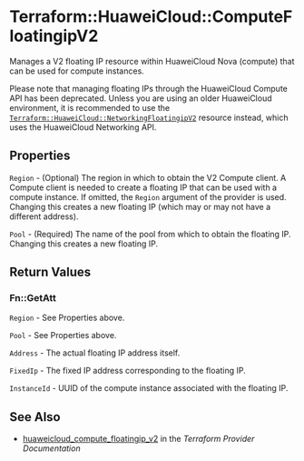 # Terraform::HuaweiCloud::ComputeFloatingipV2

Manages a V2 floating IP resource within HuaweiCloud Nova (compute)
that can be used for compute instances.

Please note that managing floating IPs through the HuaweiCloud Compute API has
been deprecated. Unless you are using an older HuaweiCloud environment, it is
recommended to use the [`Terraform::HuaweiCloud::NetworkingFloatingipV2`](networking_floatingip_v2.html)
resource instead, which uses the HuaweiCloud Networking API.

## Properties

`Region` - (Optional) The region in which to obtain the V2 Compute client. A Compute client is needed to create a floating IP that can be used with a compute instance. If omitted, the `Region` argument of the provider is used. Changing this creates a new floating IP (which may or may not have a different address).

`Pool` - (Required) The name of the pool from which to obtain the floating IP. Changing this creates a new floating IP.


## Return Values

### Fn::GetAtt

`Region` - See Properties above.

`Pool` - See Properties above.

`Address` - The actual floating IP address itself.

`FixedIp` - The fixed IP address corresponding to the floating IP.

`InstanceId` - UUID of the compute instance associated with the floating IP.

## See Also

* [huaweicloud_compute_floatingip_v2](https://www.terraform.io/docs/providers/huaweicloud/r/compute_floatingip_v2.html) in the _Terraform Provider Documentation_
